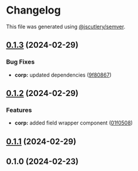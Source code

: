 # Changelog

This file was generated using [@jscutlery/semver](https://github.com/jscutlery/semver).

## [0.1.3](https://github.com/rhinobase/raftyui/compare/corp-0.1.2...corp-0.1.3) (2024-02-29)


### Bug Fixes

* **corp:** updated dependencies ([9f80867](https://github.com/rhinobase/raftyui/commit/9f80867c6582d7a6c10727670f25da2f7373f388))

## [0.1.2](https://github.com/rhinobase/raftyui/compare/corp-0.1.1...corp-0.1.2) (2024-02-29)


### Features

* **corp:** added field wrapper component ([01f0508](https://github.com/rhinobase/raftyui/commit/01f050854128ecd66259c862f2865c26c02c952e))

## [0.1.1](https://github.com/rhinobase/raftyui/compare/corp-0.1.0...corp-0.1.1) (2024-02-29)

## 0.1.0 (2024-02-23)
